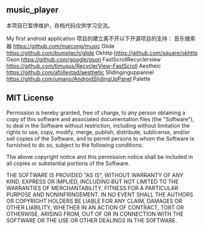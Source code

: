 ## music_player

本项目已暂停维护，存档代码仅供学习交流。

My first android application
项目的建立离不开以下开源项目的支持：
音乐搜索器
https://github.com/maicong/music
Glide
https://github.com/bumptech/glide
Okhttp
https://github.com/square/okhttp
Gson
https://github.com/google/gson
FastScrollRecyclerview
https://github.com/timusus/RecyclerView-FastScroll
Aestheic
https://github.com/afollestad/aesthetic
Slidinginguppannel
https://github.com/umano/AndroidSlidingUpPanel
Palette

## MIT License
Permission is hereby granted, free of charge, to any person obtaining a copy of this software and associated documentation files (the "Software"), to deal in the Software without restriction, including without limitation the rights to use, copy, modify, merge, publish, distribute, sublicense, and/or sell copies of the Software, and to permit persons to whom the Software is furnished to do so, subject to the following conditions:

The above copyright notice and this permission notice shall be included in all copies or substantial portions of the Software.

THE SOFTWARE IS PROVIDED "AS IS", WITHOUT WARRANTY OF ANY KIND, EXPRESS OR IMPLIED, INCLUDING BUT NOT LIMITED TO THE WARRANTIES OF MERCHANTABILITY, FITNESS FOR A PARTICULAR PURPOSE AND NONINFRINGEMENT. IN NO EVENT SHALL THE AUTHORS OR COPYRIGHT HOLDERS BE LIABLE FOR ANY CLAIM, DAMAGES OR OTHER LIABILITY, WHETHER IN AN ACTION OF CONTRACT, TORT OR OTHERWISE, ARISING FROM, OUT OF OR IN CONNECTION WITH THE SOFTWARE OR THE USE OR OTHER DEALINGS IN THE SOFTWARE.
